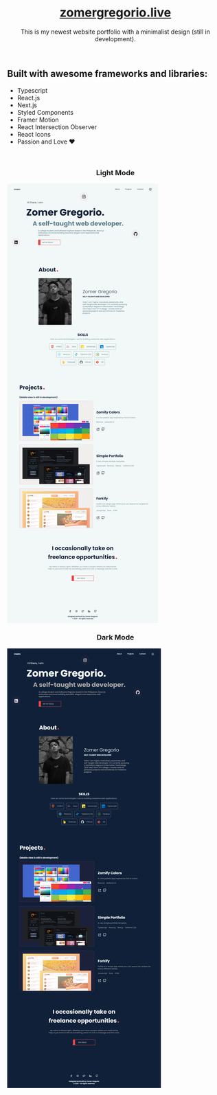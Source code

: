 <!-- <div align="center">
  <img src="https://raw.githubusercontent.com/zomeru/portfolio/main/src/assets/images/web.png" alt="Logo" width="150px" height="50px"/>
</div> -->
<h1 align="center"><a href='https://zomergregorio.live/'>zomergregorio.live</a></h1>
<p align="center">This is my newest website portfolio with a minimalist design (still in development).</p>
<br>
<h2>Built with awesome frameworks and libraries:</h2>
<ul>
  <li>Typescript</li>
  <li>React.js</li>
  <li>Next.js</li>
  <li>Styled Components</li>
  <li>Framer Motion</li>
  <li>React Intersection Observer</li>
  <li>React Icons</li>
  <li>Passion and Love ❤</li>
</ul>
<br>
<h3 align="center">Light Mode</h3>
<img align="center" src="https://raw.githubusercontent.com/zomeru/portfolio/main/src/assets/images/fullpage-light.png" alt="Light mode view of the whole page" />
<br>
<h3 align="center">Dark Mode</h3>
<img align="center" src="https://raw.githubusercontent.com/zomeru/portfolio/main/src/assets/images/fullpage-dark.png" alt="Dark mode view of the whole page" />
